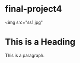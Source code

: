 # final-project4

<title>Page Title</title>
</head>
<body>

<img src="ss1.jpg"
<h1>This is a Heading</h1>
<p>This is a paragraph.</p>

</body>
</html>
